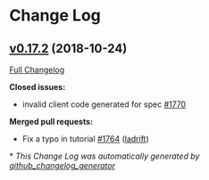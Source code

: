 # Change Log

## [v0.17.2](https://github.com/rws-github/go-swagger/tree/v0.17.2) (2018-10-24)

[Full Changelog](https://github.com/rws-github/go-swagger/compare/v0.17.1...v0.17.2)

**Closed issues:**

- invalid client code generated for spec [\#1770](https://github.com/rws-github/go-swagger/issues/1770)

**Merged pull requests:**

- Fix a typo in tutorial [\#1764](https://github.com/rws-github/go-swagger/pull/1764) ([ladrift](https://github.com/ladrift))

\* *This Change Log was automatically generated by [github_changelog_generator](https://github.com/skywinder/Github-Changelog-Generator)*
